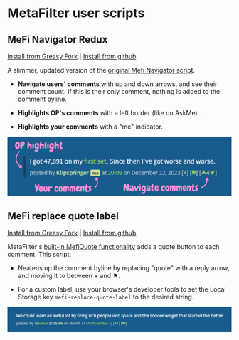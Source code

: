 # MetaFilter user scripts

## MeFi Navigator Redux

[Install from Greasy Fork](https://greasyfork.org/en/scripts/531257-mefi-navigator-redux) | [Install from github](https://raw.githubusercontent.com/klipspringr/mefi-userscripts/main/mefi-navigator-redux.user.js)

A slimmer, updated version of the [original Mefi Navigator script](https://userscripts-mirror.org/scripts/show/3330).

- **Navigate users' comments** with up and down arrows, and see their comment count. If this is their only comment, nothing is added to the comment byline.

- **Highlights OP's comments** with a left border (like on AskMe).

- **Highlights your comments** with a "me" indicator.

![MeFi Navigator Redux](assets/mefi-navigator-redux.png)

## MeFi replace quote label

[Install from Greasy Fork](https://greasyfork.org/en/scripts/531115-mefi-replace-quote-label) | [Install from github](https://raw.githubusercontent.com/klipspringr/mefi-userscripts/main/mefi-replace-quote-label.user.js)

MetaFilter's [built-in MefiQuote functionality](https://metatalk.metafilter.com/26605/Better-MetaFiltering-through-scripting) adds a quote button to each comment. This script:

- Neatens up the comment byline by replacing "quote" with a reply arrow, and moving it to between + and ⚑.

- For a custom label, use your browser's developer tools to set the Local Storage key `mefi-replace-quote-label` to the desired string.

![MeFi replace quote label example](assets/mefi-replace-quote-label.png)
